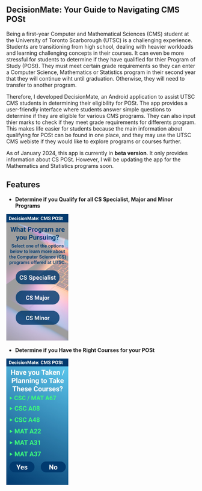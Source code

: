 ## DecisionMate: Your Guide to Navigating CMS POSt

Being a first-year Computer and Mathematical Sciences (CMS) student at the University of Toronto Scarborough (UTSC) is a challenging experience. Students are transitioning from high school, dealing with heavier workloads and learning challenging concepts in their courses. It can even be more stressful for students to determine if they have qualified for thier Program of Study (POSt). They must meet certain grade requirements so they can enter a Computer Science, Mathematics or Statistics program in their second year that they will continue wiht until graduation. Otherwise, they will need to transfer to another program.

Therefore, I developed DecisionMate, an Android application to assist UTSC CMS students in determining their eligibility for POSt. The app provides a user-friendly interface where students answer simple questions to determine if they are eligible for various CMS programs. They can also input thier marks to check if they meet grade requirements for differents program. This makes life easier for students because the main information about qualifying for POSt can be found in one place, and they may use the UTSC CMS webiste if they would like to explore programs or courses further.

As of January 2024, this app is currently in **beta version**. It only provides information about CS POSt. However, I will be updating the app for the Mathematics and Statistics programs soon.

## Features

- **Determine if you Qualify for all CS Specialist, Major and Minor Programs**
<img src="Qualify_CS.jpg" alt="Quick Evaluation" width="165px" />

- **Determine if you Have the Right Courses for your POSt**
<img src="Courses.jpg" alt="Quick Evaluation" width="165px" />



